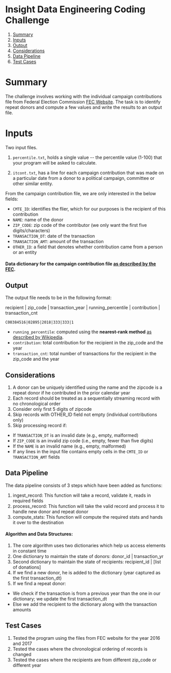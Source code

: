 # Insight Data Engineering Coding Challenge
1. [Summary](README.md#summary)
2. [Inputs](README.md#inputs)
3. [Output](README.md#output)
4. [Considerations](README.md#considerations)
5. [Data Pipeline](README.md#data-pipeline)
6. [Test Cases](README.md#test-cases)

# Summary

The challenge involves working with the individual campaign contributions file from Federal Election Commission [FEC Website](http://classic.fec.gov/finance/disclosure/ftpdet.shtml). The task is to identify repeat donors and compute a few values and write the results to an output file.

# Inputs

Two input files.

1. `percentile.txt`, holds a single value -- the percentile value (1-100) that your program will be asked to calculate.

2. `itcont.txt`, has a line for each campaign contribution that was made on a particular date from a donor to a political campaign, committee or other similar entity.

From the campaign contribution file, we are only interested in the below fields:

* `CMTE_ID`: identifies the flier, which for our purposes is the recipient of this contribution
* `NAME`: name of the donor
* `ZIP_CODE`:  zip code of the contributor (we only want the first five digits/characters)
* `TRANSACTION_DT`: date of the transaction
* `TRANSACTION_AMT`: amount of the transaction
* `OTHER_ID`: a field that denotes whether contribution came from a person or an entity

#### Data dictionary for the campaign contribution file [as described by the FEC](http://classic.fec.gov/finance/disclosure/metadata/DataDictionaryContributionsbyIndividuals.shtml).

## Output

The output file needs to be in the following format:

recipient | zip_code | transaction_year | running_percentile | contribution | transaction_cnt

    C00384516|02895|2018|333|333|1  

* `running_percentile`: computed using the **nearest-rank method** [as described by Wikipedia](https://en.wikipedia.org/wiki/Percentile).
* `contribution`: total contribution for the recipient in the zip_code and the year
* `transaction_cnt`: total number of transactions for the recipient in the zip_code and the year

## Considerations

1. A donor can be uniquely identified using the name and the zipcode is a repeat donor if he contributed in the prior calendar year
2. Each record should be treated as a sequentially streaming record with no chronological order
3. Consider only first 5 digits of zipcode
4. Skip records with OTHER_ID field not empty (individual contributions only)
5. Skip processing record if:

* If `TRANSACTION_DT` is an invalid date (e.g., empty, malformed)
* If `ZIP_CODE` is an invalid zip code (i.e., empty, fewer than five digits)
* If the `NAME` is an invalid name (e.g., empty, malformed)
* If any lines in the input file contains empty cells in the `CMTE_ID` or `TRANSACTION_AMT` fields

## Data Pipeline

The data pipeline consists of 3 steps which have been added as functions:
1. ingest_record: This function will take a record, validate it, reads in required fields
2. process_record: This function will take the valid record and process it to handle new donor and repeat donor
3. compute_stats: This function will compute the required stats and hands it over to the destination

#### Algorithm and Data Structures:

1. The core algorithm uses two dictionaries which help us access elements in constant time
2. One dictionary to maintain the state of donors: donor_id | transaction_yr
3. Second dictionary to maintain the state of recipients: recipient_id | [list of donations]
4. If we find a new donor, he is added to the dictionary (year captured as the first transaction_dt)
5. If we find a repeat donor:
  - We check if the transaction is from a previous year than the one in our dictionary; we update the first transaction_dt
  - Else we add the recipient to the dictionary along with the transaction amounts

## Test Cases

1. Tested the program using the files from FEC website for the year 2016 and 2017
2. Tested the cases where the chronological ordering of records is changed
3. Tested the cases where the recipients are from different zip_code or different year 
